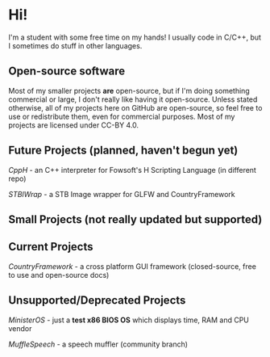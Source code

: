# Hi!
I'm a student with some free time on my hands! I usually code in C/C++, but I sometimes do stuff in other languages.

## Open-source software
Most of my smaller projects **are** open-source, but if I'm doing something commercial or large, I don't really like having it open-source.
Unless stated otherwise, all of my projects here on GitHub are open-source, so feel free to use or redistribute them, even for commercial purposes.
Most of my projects are licensed under CC-BY 4.0.

## Future Projects (planned, haven't begun yet)
*CppH* - an C++ interpreter for Fowsoft's H Scripting Language (in different repo)

*STBIWrap* - a STB Image wrapper for GLFW and CountryFramework

## Small Projects (not really updated but supported)

## Current Projects
*CountryFramework* - a cross platform GUI framework (closed-source, free to use and open-source docs)

## Unsupported/Deprecated Projects
*MinisterOS* - just a **test x86 BIOS OS** which displays time, RAM and CPU vendor

*MuffleSpeech* - a speech muffler (community branch)

